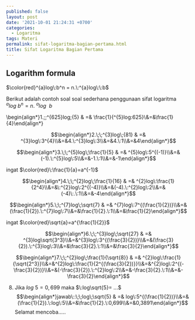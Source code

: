 ```yaml
---
published: false
layout: post
date: '2021-10-01 21:24:31 +0700'
categories:
  - Logaritma
tags: Materi
permalink: sifat-logaritma-bagian-pertama.html
title: Sifat Logaritma Bagian Pertama
---
```

## Logarithm formula



$\color{red}^{a}log\:b^n = n.\:^{a}log\:\:b$




Berikut adalah contoh soal soal sederhana penggunaan sifat logaritma $^{a}log\:b^n = n.\:^{a}log\:\:b$

\\begin{align\*}1.\;\;^{625}log\;{5} & =& \frac{1}{^{5}log\:625}\\&=&\frac{1}{4}\end{align\*}

$$\begin{align*}2.\;\;^{3}log\;{81} & =& ^{3}log\:3^{4}\\&=&4.\:^{3}log\:3\\&=&4.\:1\\&=&4\end{align*}$$

$$\begin{align*}3.\;\;^{5}log\;\frac{1}{5} & =& ^{5}log\:5^{(-1)}\\&=&(-1).\:^{5}log\:5\\&=&-1.\:1\\&=&-1\end{align*}$$


ingat $\color{red}\:\frac{1}{a}=a^{-1}$


$$\begin{align*}4.\;\;^{2}log\;\frac{1}{16} & =& ^{2}log\:\frac{1}{2^4}\\&=&\:^{2}log\:2^{(-4)}\\&=&(-4).\:^{2}log\:2\\&=&(-4)\:.\:1\\&=&-4\end{align*}$$

$$\begin{align*}5.\;\;^{7}log\;\sqrt{7} & =& ^{7}log\:7^{(\frac{1}{2})}\\&=&(\frac{1}{2}).\:^{7}log\:7\\&=&\frac{1}{2}.\:1\\&=&\frac{1}{2}\end{align*}$$

ingat
$\color{red}\sqrt{a}=a^{\frac{1}{2}}$

$$\begin{align*}6.\;\;^{3}log\;\sqrt{27} & =& ^{3}log\sqrt{3^3}\\&=&^{3}log\:3^{(\frac{3}{2})}\\&=&(\frac{3}{2}).\:^{3}log\:3\\&=&\frac{3}{2}.\:1\\&=&\frac{3}{2}\end{align*}$$

$$\begin{align*}7.\;\;^{2}log\;\frac{1}{\sqrt{8}} & =& ^{2}log\:\frac{1}{\sqrt{2^3}}\\&=&^{2}log\:\frac{1}{2^{(\frac{3}{2})}}\\&=&^{2}log\:2^{(-\frac{3}{2})}\\&=&(-\frac{3}{2}).\:^{2}log\:2\\&=&-\frac{3}{2}.\:1\\&=&-\frac{3}{2}\end{align*}$$

8. Jika $log\:5=0,699$ maka $\:log\sqrt{5}= ...$ 
$$\begin{align*}jawab\::\;\;log\;\sqrt{5} & =& log\:5^{(\frac{1}{2})}\\&=&(\frac{1}{2}).\:log\:5\\&=&\frac{1}{2}.\:0,699\\&=&0,3891\end{align*}$$
Selamat mencoba.....